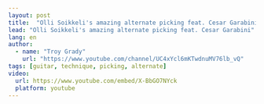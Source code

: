 ```yaml
---
layout: post
title:  "Olli Soikkeli's amazing alternate picking feat. Cesar Garabini"
lead: "Olli Soikkeli's amazing alternate picking feat. Cesar Garabini"
lang: en
author:
  - name: "Troy Grady"
    url: "https://www.youtube.com/channel/UC4xYcl6mKTwdnuMV76lb_vQ"
tags: [guitar, technique, picking, alternate]
video:
  url: https://www.youtube.com/embed/X-BbGO7NYck
  platform: youtube
---
```


